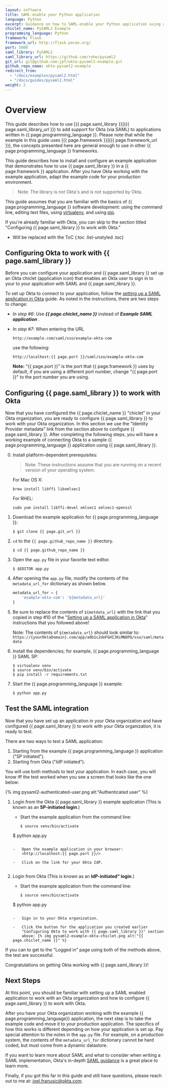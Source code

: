 ```yaml
---
layout: software
title: SAML-enable your Python application
language: Python
excerpt: Guidance on how to SAML-enable your Python application using open source PySAML2.
chiclet_name: PySAML2 Example
programming_language: Python
framework: Flask
framework_url: http://flask.pocoo.org/
port: 5000
saml_library: PySAML2
saml_library_url: https://github.com/rohe/pysaml2
git_url: git@github.com:jpf/okta-pysaml2-example.git
github_repo_name: okta-pysaml2-example
redirect_from:
  - "/docs/examples/pysaml2.html"
  - "/docs/guides/pysaml2.html"
weight: 2
---
```


# Overview

This guide describes how to use [{{ page.saml_library }}]({{ page.saml_library_url }}) to add support
for Okta (via SAML) to applications written in {{ page.programming_language }}. Please note that while the example in this guide uses
[{{ page.framework }}]({{ page.framework_url }}), the concepts presented here are general enough to use in other {{ page.programming_language }} frameworks.

This guide describes how to install and configure an example
application that demonstrates how to use {{ page.saml_library }} in a {{ page.framework }} application.
After you have Okta working with the example application,
adapt the example code for your production environment.

>Note: The library is not Okta's and is not supported by Okta.

This guide assumes that you are familiar with the basics of {{ page.programming_language }}
software development: using the command line, editing text files,
using [virtualenv](https://virtualenv.pypa.io/en/latest/), and using
[pip](https://en.wikipedia.org/wiki/Pip_%28package_manager%29).

If you're already familiar with Okta, you can skip to the
section titled "Configuring {{ page.saml_library }} to work with Okta."

* Will be replaced with the ToC
{:toc .list-unstyled .toc}

## Configuring Okta to work with {{ page.saml_library }}

Before you can configure your application and {{ page.saml_library }} set up an
Okta chiclet (application icon) that enables an Okta user to sign in to your to your application with SAML and {{ page.saml_library }}.

To set up Okta to connect to your application, follow the
[setting up a SAML application in Okta](/docs/guides/setting_up_a_saml_application_in_okta.html)
guide. As noted in the instructions, there are two steps to change:

* *In step \#6*: Use ***{{ page.chiclet_name }}*** instead of ***Example SAML application*** .
* *In step \#7*: When entering the URL

  ~~~ shell
  http://example.com/saml/sso/example-okta-com
  ~~~

  use the following:

  ~~~ shell
  http://localhost:{{ page.port }}/saml/sso/example-okta-com
  ~~~

  **Note:** "{{ page.port }}" is the port that {{ page.framework }} uses by default, if you are using a different port number, change "{{ page.port }}" to the port number you are using.


## Configuring {{ page.saml_library }} to work with Okta

Now that you have configured the {{ page.chiclet_name }} "chiclet" in your Okta organization, you
are ready to configure {{ page.saml_library }} to work with your Okta organization. In this
section we use the "Identity Provider metadata" link from the
section above to configure {{ page.saml_library }}. After completing
the following steps, you will have a working example of connecting Okta to a sample {{ page.programming_language }} application using {{ page.saml_library }}.

0.  Install platform-dependent prerequisites:

    > Note: These instructions assume that you are running on a recent version of your operating system.

    For Mac OS X:

    ~~~ shell
    brew install libffi libxmlsec1
    ~~~

    For RHEL:

    ~~~ shell
    sudo yum install libffi-devel xmlsec1 xmlsec1-openssl
    ~~~

1.  Download the example application for {{ page.programming_language }}:

    ~~~ shell
    $ git clone {{ page.git_url }}
    ~~~

2.  `cd` to the `{{ page.github_repo_name }}` directory.

    ~~~ shell
    $ cd {{ page.github_repo_name }}
    ~~~

3.  Open the `app.py` file in your favorite text editor.

    ~~~ shell
    $ $EDITOR app.py
    ~~~

4.  After opening the `app.py` file, modify the contents of the `metadata_url_for` dictionary as shown below.

    ~~~ python
    metadata_url_for = {
        'example-okta-com': '${metadata_url}'
    }
    ~~~

5.  Be sure to replace the contents of `${metdata_url}` with the link
    that you copied in step \#10 of the
    "[Setting up a SAML application in Okta](/docs/guides/setting_up_a_saml_application_in_okta.html)"
    instructions that you followed above!

    Note: The contents of `${metadata_url}` should look similar to: `https://{yourOktaDomain}.com/app/a0b1c2deFGHIJKLMNOPQ/sso/saml/metadata`

6.  Install the dependencies; for example, {{ page.programming_language }} SAML SP:

    ~~~ shell
    $ virtualenv venv
    $ source venv/bin/activate
    $ pip install -r requirements.txt
    ~~~

7.  Start the {{ page.programming_language }} example:

    ~~~ shell
    $ python app.py
    ~~~

## Test the SAML integration

Now that you have set up an application in your Okta organization and have
configured {{ page.saml_library }} to work with your Okta organization, it is ready to test.

There are two ways to test a SAML application:

1. Starting from the example {{ page.programming_language }} application ("SP initiated").
2. Starting from Okta ("IdP initiated").

You will use both methods to test your application. In each case, you will know iff the
test worked when you see a screen that looks like the one below:

{% img pysaml2-authenticated-user.png alt:"Authenticated user" %}


1.  Login from the Okta {{ page.saml_library }} example application (This is
    known as an **SP-initiated login**.)

    -   Start the example application from the command line:

    	~~~ shell
    	$ source venv/bin/activate
	$ python app.py
	~~~

    -   Open the example application in your browser:
        <http://localhost:{{ page.port }}/>

    -   Click on the link for your Okta IdP.


2.  Login from Okta (This is known as an **IdP-initiated" login**.)

    -   Start the example application from the command line:

    	~~~ shell
    	$ source venv/bin/activate
	$ python app.py
	~~~

    -   Sign in to your Okta organization.

    -   Click the button for the application you created earlier
        "Configuring Okta to work with {{ page.saml_library }}" section
        above: {% img pysaml2-example-okta-chiclet.png alt:"{{ page.chiclet_name }}" %}

If you can to get to the "Logged in" page using both of the
methods above, the test are successful.

Congratulations on getting Okta working with {{ page.saml_library }}!

## Next Steps

At this point, you should be familiar with setting up a SAML enabled application
to work with an Okta organization and how to configure {{ page.saml_library }} to work with Okta.

After you have your Okta organization working with the example {{ page.programming_language}}
application, the next step is to take the example code and move
it to your production application. The specifics of how this works is
different depending on how your application is set
up. Pay special attention to the notes in the `app.py` file. For
example, on a production system, the contents of the
`metadata_url_for` dictionary cannot be hard coded, but must come
from a dynamic datastore.

If you want to learn more about SAML and what to consider when writing a SAML implementation, Okta's
in-depth [SAML guidance](/docs/getting_started/saml_guidance.html)
is a great place to learn more.

Finally, if you got this far in this guide and still have questions,
please reach out to me at: joel.franusic@okta.com.
